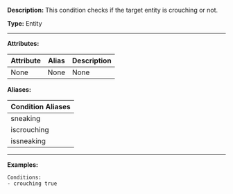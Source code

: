 **Description:** This condition checks if the target entity is crouching or not.

**Type:** Entity

---

**Attributes:**

| Attribute | Alias | Description |
| --------- | ----- | ----------- |
| None      | None  | None        |

**Aliases:**

| Condition Aliases |
| ----------------- | 
| sneaking          |
| iscrouching       |
| issneaking        |

---

**Examples:**

```
Conditions:
- crouching true
```


